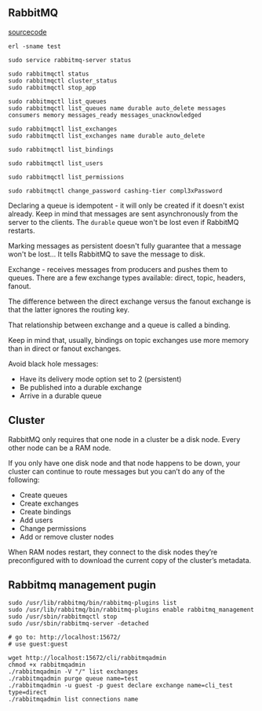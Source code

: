 RabbitMQ
-

[sourcecode](https://github.com/rabbitinaction/sourcecode)

````
erl -sname test
````
````
sudo service rabbitmq-server status

sudo rabbitmqctl status
sudo rabbitmqctl cluster_status
sudo rabbitmqctl stop_app

sudo rabbitmqctl list_queues
sudo rabbitmqctl list_queues name durable auto_delete messages consumers memory messages_ready messages_unacknowledged

sudo rabbitmqctl list_exchanges
sudo rabbitmqctl list_exchanges name durable auto_delete

sudo rabbitmqctl list_bindings

sudo rabbitmqctl list_users

sudo rabbitmqctl list_permissions

sudo rabbitmqctl change_password cashing-tier compl3xPassword
````

Declaring a queue is idempotent - it will only be created if it doesn't exist already.
Keep in mind that messages are sent asynchronously from the server to the clients.
The `durable` queue won't be lost even if RabbitMQ restarts.

Marking messages as persistent doesn't fully guarantee that a message won't be lost...
It tells RabbitMQ to save the message to disk.

Exchange - receives messages from producers and pushes them to queues.
There are a few exchange types available: direct, topic, headers, fanout.

The difference between the direct exchange versus the fanout exchange
is that the latter ignores the routing key.

That relationship between exchange and a queue is called a binding.

Keep in mind that, usually, bindings on
topic exchanges use more memory than in direct or fanout exchanges.

Avoid black hole messages:

* Have its delivery mode option set to 2 (persistent)
* Be published into a durable exchange
* Arrive in a durable queue

## Cluster

RabbitMQ only requires that one node in a cluster be a disk node.
Every other node can be a RAM node.

If you only have one disk node and that node happens to be down,
your cluster can continue to route messages but you can’t do any of the following:

* Create queues
* Create exchanges
* Create bindings
* Add users
* Change permissions
* Add or remove cluster nodes

When RAM nodes restart, they connect to the disk nodes they’re preconfigured with
to download the current copy of the cluster’s metadata.

## Rabbitmq management pugin

````
sudo /usr/lib/rabbitmq/bin/rabbitmq-plugins list
sudo /usr/lib/rabbitmq/bin/rabbitmq-plugins enable rabbitmq_management
sudo /usr/sbin/rabbitmqctl stop
sudo /usr/sbin/rabbitmq-server -detached

# go to: http://localhost:15672/
# use guest:guest

wget http://localhost:15672/cli/rabbitmqadmin
chmod +x rabbitmqadmin
./rabbitmqadmin -V "/" list exchanges
./rabbitmqadmin purge queue name=test
./rabbitmqadmin -u guest -p guest declare exchange name=cli_test type=direct
./rabbitmqadmin list connections name
````

